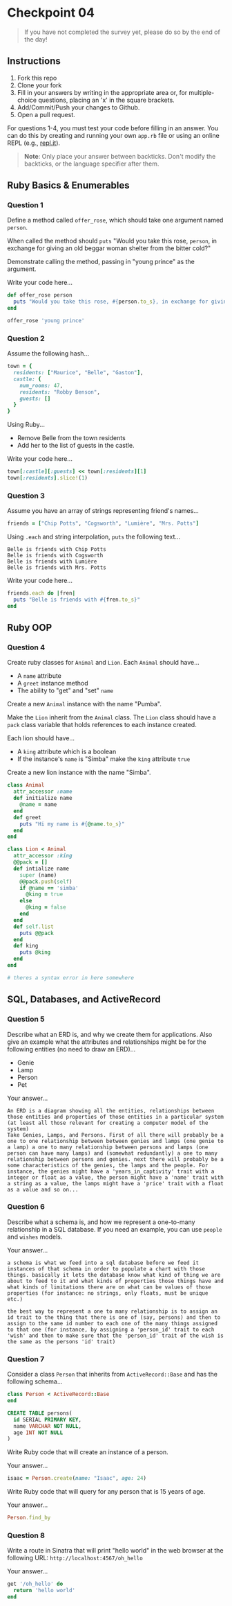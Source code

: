 # Checkpoint 04

> If you have not completed the survey yet,
please do so by the end of the day!

## Instructions

1. Fork this repo
2. Clone your fork
3. Fill in your answers by writing in the appropriate area or, for multiple-choice questions, placing an 'x' in the square brackets.
4. Add/Commit/Push your changes to Github.
5. Open a pull request.

For questions 1-4, you must test your code before filling in an answer. You can do this by creating and running your own `app.rb` file or using an online REPL (e.g., [repl.it](https://repl.it/)).

> **Note**: Only place your answer between backticks. Don't modify the backticks,
or the language specifier after them.

## Ruby Basics & Enumerables

### Question 1

Define a method called `offer_rose`, which should take one argument named `person`.

When called the method should `puts` "Would you take this rose, `person`, in exchange for giving an old beggar woman shelter from the bitter cold?"

Demonstrate calling the method, passing in "young prince" as the argument.

Write your code here...

```ruby
def offer_rose person
  puts "Would you take this rose, #{person.to_s}, in exchange for giving an old beggar woman shelter from the bitter cold?"
end

offer_rose 'young prince'
```

### Question 2

Assume the following hash...

```ruby
town = {
  residents: ["Maurice", "Belle", "Gaston"],
  castle: {
    num_rooms: 47,
    residents: "Robby Benson",
    guests: []
  }
}
```

Using Ruby...
- Remove Belle from the town residents
- Add her to the list of guests in the castle.

Write your code here...

```ruby
town[:castle][:guests] << town[:residents][1]
town[:residents].slice!(1)
```

### Question 3

Assume you have an array of strings representing friend's names...

```ruby
friends = ["Chip Potts", "Cogsworth", "Lumière", "Mrs. Potts"]
```

Using `.each` and string interpolation, `puts` the following text...

```
Belle is friends with Chip Potts
Belle is friends with Cogsworth
Belle is friends with Lumière
Belle is friends with Mrs. Potts
```

Write your code here...

```ruby
friends.each do |fren|
  puts "Belle is friends with #{fren.to_s}"
end
```

## Ruby OOP

### Question 4

Create ruby classes for `Animal` and `Lion`. Each `Animal` should have...
- A `name` attribute
- A `greet` instance method
- The ability to "get" and "set" `name`

Create a new `Animal` instance with the name "Pumba".

Make the `Lion` inherit from the `Animal` class. The `Lion` class should have a `pack` class variable that holds references to each instance created.

Each lion should have...
- A `king` attribute which is a boolean
- If the instance's `name` is "Simba" make the `king` attribute `true`

Create a new lion instance with the name "Simba".

```ruby
class Animal
  attr_accessor :name
  def initialize name
    @name = name
  end
  def greet
    puts "Hi my name is #{@name.to_s}"
  end
end

class Lion < Animal
  attr_accessor :king
  @@pack = []
  def intialize name
    super (name)
    @@pack.push(self)
    if @name == 'simba'
      @king = true
    else
      @king = false
    end
  end
  def self.list
    puts @@pack
  end
  def king
    puts @king
  end
end

# theres a syntax error in here somewhere
```

## SQL, Databases, and ActiveRecord

### Question 5

Describe what an ERD is, and why we create them for applications. Also give an
example what the attributes and relationships might be for the following
entities (no need to draw an ERD)...
- Genie
- Lamp
- Person
- Pet

Your answer...

```
An ERD is a diagram showing all the entities, relationships between those entities and properties of those entities in a particular system (at least all those relevant for creating a computer model of the system)
Take Genies, Lamps, and Persons. First of all there will probably be a one to one relationship between between genies and lamps (one genie to a lamp) a one to many relationship between persons and lamps (one person can have many lamps) and (somewhat redundantly) a one to many relationship between persons and genies. next there will probably be a some characteristics of the genies, the lamps and the people. For instance, the genies might have a 'years_in_captivity' trait with a integer or float as a value, the person might have a 'name' trait with a string as a value, the lamps might have a 'price' trait with a float as a value and so on...

```

### Question 6

Describe what a schema is, and how we represent a one-to-many relationship in a
SQL database. If you need an example, you can use `people` and `wishes` models.

Your answer...

```
a schema is what we feed into a sql database before we feed it instances of that schema in order to populate a chart with those things. basically it lets the database know what kind of thing we are about to feed to it and what kinds of properties those things have and what kinds of limitations there are on what can be values of those properties (for instance: no strings, only floats, must be unique etc.)

the best way to represent a one to many relationship is to assign an id trait to the thing that there is one of (say, persons) and then to assign to the same id number to each one of the many things assigned to that one (for instance, by assigning a 'person_id' trait to each 'wish' and then to make sure that the 'person_id' trait of the wish is the same as the persons 'id' trait)
```

### Question 7

Consider a class `Person` that inherits from `ActiveRecord::Base` and has the following schema...

```ruby
class Person < ActiveRecord::Base
end
```

```sql
CREATE TABLE persons(
  id SERIAL PRIMARY KEY,
  name VARCHAR NOT NULL,
  age INT NOT NULL
)
```

Write Ruby code that will create an instance of a person.

Your answer...

```ruby
isaac = Person.create(name: "Isaac", age: 24)
```

Write Ruby code that will query for any person that is 15 years of age.

Your answer...

```ruby
Person.find_by
```

### Question 8

Write a route in Sinatra that will print "hello world" in the web browser at the following URL: `http://localhost:4567/oh_hello`

Your answer...

```ruby
get '/oh_hello' do
  return 'hello world'
end
```
